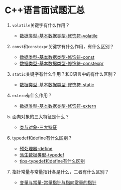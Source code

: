 # C++语言面试题汇总

1. `volatile`关键字有什么作用？

    - [数据类型-基本数据类型-修饰符-volatile](./Basis/Types/Fundamental_Types.md#volatile)

2. `const`和`constexpr`关键字有什么作用，有什么区别？

    - [数据类型-基本数据类型-修饰符-const](./Basis/Types/Fundamental_Types.md#const)
    - [数据类型-基本数据类型-修饰符-constexpr](./Basis/Types/Fundamental_Types.md#constexpr)

3. `static`关键字有什么作用？和C语言中的有什么区别？

    - [数据类型-基本数据类型-修饰符-static](./Basis/Types/Fundamental_Types.md#static)

4. `extern`有什么作用？

    - [数据类型-基本数据类型-修饰符-extern](./Basis/Types/Fundamental_Types.md#extern)

5. 面向对象的三大特征是什么？

    - [类与对象-三大特征](./Basis/CLass&Object.md#四面向对象的三大特征)

6. typedef和define有什么区别？

    - [预处理器-define](./Basis/Concept/Preprocessor.md#二宏定义-define)
    - [派生数据类型-typedef](./Basis/Types/Derived_Types.md#c类型别名)
    - [tips-typedef和define有什么区别](./Basis/Types/Derived_Types.md#admonition-typedef和define有什么区别)

7. 指针常量与常量指针各是什么，二者有什么区别？

    - [变量与常量-常量指针与指向常量的指针](./Basis/Variable_Constant.md#常量指针与指向常量的指针)
